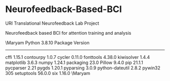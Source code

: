 # Neurofeedback-Based-BCI
URI Translational Neurofeedback Lab Project

Neurofeedback based BCI for attention training and analysis


\Maryam
Python 3.8.10
Package         Version
--------------- -------
cffi            1.15.1
contourpy       1.0.7
cycler          0.11.0
fonttools       4.38.0
kiwisolver      1.4.4
matplotlib      3.6.3
numpy           1.24.1
packaging       23.0
Pillow          9.4.0
pip             21.1.1
pycparser       2.21
pygds           1.20.1
pyparsing       3.0.9
python-dateutil 2.8.2
pywin32         305
setuptools      56.0.0
six             1.16.0
\Maryam
